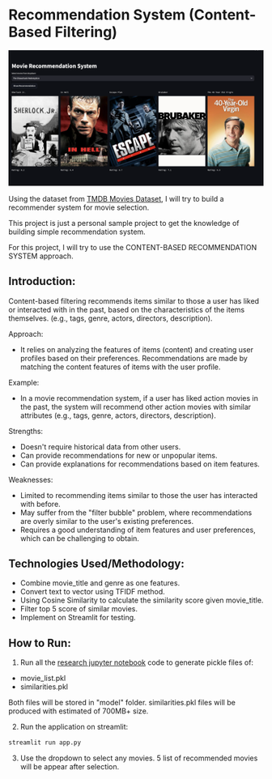 # Recommendation System (Content-Based Filtering)

![Screenshot of the movie recommendation system](img/project_screenshot.png)

Using the dataset from [TMDB Movies Dataset](https://www.kaggle.com/datasets/ahsanaseer/top-rated-tmdb-movies-10k?fbclid=IwAR2MpWrWpcw2QNCv_FZg2l0sjBh9xAvhrqtnZBO9K-QS6PHI1aHkdB6qLa0), I will try to build a recommender system for movie selection.

This project is just a personal sample project to get the knowledge of building simple recommendation system.

For this project, I will try to use the CONTENT-BASED RECOMMENDATION SYSTEM approach.

## Introduction:

Content-based filtering recommends items similar to those a user has liked or interacted with in the past, based on the characteristics of the items themselves. (e.g., tags, genre, actors, directors, description).

Approach:

- It relies on analyzing the features of items (content) and creating user profiles based on their preferences. Recommendations are made by matching the content features of items with the user profile.

Example:

- In a movie recommendation system, if a user has liked action movies in the past, the system will recommend other action movies with similar attributes (e.g., tags, genre, actors, directors, description).

Strengths:

- Doesn't require historical data from other users.
- Can provide recommendations for new or unpopular items.
- Can provide explanations for recommendations based on item features.

Weaknesses:

- Limited to recommending items similar to those the user has interacted with before.
- May suffer from the "filter bubble" problem, where recommendations are overly similar to the user's existing preferences.
- Requires a good understanding of item features and user preferences, which can be challenging to obtain.

## Technologies Used/Methodology:

- Combine movie_title and genre as one features.
- Convert text to vector using TFIDF method.
- Using Cosine Similarity to calculate the similarity score given movie_title.
- Filter top 5 score of similar movies.
- Implement on Streamlit for testing.

## How to Run:

1. Run all the [research jupyter notebook](https://github.com/fitrijamsari/movie-content-based-recommender-system/tree/main/research) code to generate pickle files of:

- movie_list.pkl
- similarities.pkl

Both files will be stored in "model" folder. similarities.pkl files will be produced with estimated of 700MB+ size.

2. Run the application on streamlit:

```bash
streamlit run app.py
```

3. Use the dropdown to select any movies. 5 list of recommended movies will be appear after selection.
